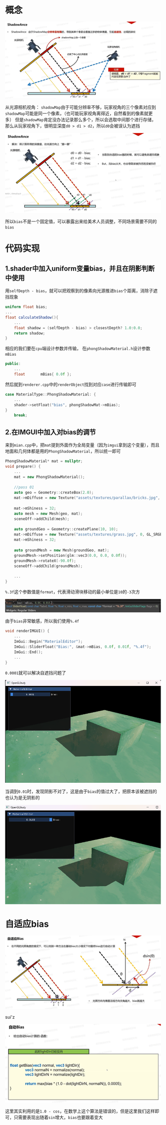 # 概念

![输入图片说明](/imgs/2025-02-25/bt5KiPgBKRaSixIZ.png)

从光源相机视角：
`shadowMap`由于可能分辨率不够，玩家视角的三个像素对应到`shadowMap`可能是同一个像素，（也可能玩家视角离得近，自然看到的像素就更多）
但是`shadowMap`肯定没办法记录那么多个，所以会选取中间那个进行存储，
那么从玩家视角下，很明显深度`d0 > d1 > d2`，所以`d0`会被误认为遮挡

![输入图片说明](/imgs/2025-02-25/ah8tjNTdtm30xfea.png)

所以`bias`不是一个固定值，可以暴露出来给美术人员调整，不同场景需要不同的`bias`

# 代码实现
## 1.shader中加入uniform变量bias，并且在阴影判断中使用
用`selfDepth - bias`，就可以把观察到的像素向光源推进`bias`个距离，消除子遮挡现象
```glsl
uniform float bias;
...
float calculateShadow(){
	...
	float shadow = (selfDepth - bias) > closestDepth? 1.0:0.0;
	return shadow;
}
```
相应的我们要在`cpu`端设计参数并传输，
在`phongShadowMaterial.h`设计参数`mBias`
```cpp
public:
	...
	float		mBias{ 0.0f };
```
然后就到`renderer.cpp`中的`renderObject`找到对应`case`进行传输即可
```cpp
case MaterialType::PhongShadowMaterial: {
	...
	shader->setFloat("bias", phongShadowMat->mBias);
}
	break;
```
## 2.在IMGUI中加入对bias的调节

来到`mian.cpp`中，把`mat`提到外面作为全局变量（因为`imgui`拿到这个变量），而且地面和几何体都是用的`PhongShadowMaterial`，所以统一即可
```cpp
PhongShadowMaterial* mat = nullptr;
void prepare() {
	...
	mat = new PhongShadowMaterial();

	//pass 01
	auto geo = Geometry::createBox(2.0);
	mat->mDiffuse = new Texture("assets/textures/parallax/bricks.jpg", 0, GL_SRGB_ALPHA);

	mat->mShiness = 32;
	auto mesh = new Mesh(geo, mat);
	sceneOff->addChild(mesh);

	auto groundGeo = Geometry::createPlane(10, 10);
	mat->mDiffuse = new Texture("assets/textures/grass.jpg", 0, GL_SRGB_ALPHA);
	mat->mShiness = 32;

	auto groundMesh = new Mesh(groundGeo, mat);
	groundMesh->setPosition(glm::vec3(0.0, 0.0, 0.0f));
	groundMesh->rotateX(-90.0f);
	sceneOff->addChild(groundMesh);

	...
}
```
`%.3f`这个参数值是`format`，代表滑动滑块移动的最小单位是`10`的`-3`次方

![输入图片说明](/imgs/2025-02-25/Sq0j5zehEMyzInOB.png)

由于`bias`非常敏感，所以我们使用`%.4f`
```cpp
void renderIMGUI() {
	...
	ImGui::Begin("MaterialEditor");
	ImGui::SliderFloat("Bias:", &mat->mBias, 0.0f, 0.01f, "%.4f");
	ImGui::End();
	...
}
```
`0.0001`就可以解决自遮挡问题了

![输入图片说明](/imgs/2025-02-25/C50szzfw9RfHywrS.png)

当调到`0.01`时，发现阴影不对了，这是由于`bias`的值过大了，把原本该被遮挡的也认为是无阴影的

![输入图片说明](/imgs/2025-02-25/aQXWDrcd3HdaOTUC.png)

# 自适应bias

![输入图片说明](/imgs/2025-02-26/VudYjCyKTwhcSVur.png)

sui'z

![输入图片说明](/imgs/2025-02-26/WtkzxcZNSvqa6MdK.png)

这里其实利用的是`1.0 - cos`，在数学上这个算法是错误的，但是这里我们这样即可，只需要表现出随着`sin`增大，`bias`也要跟着变大
<!--stackedit_data:
eyJoaXN0b3J5IjpbMzc0ODA2NjcwLC0xMDg0ODkwMjk4LC05OD
kzODYzMTMsLTE1NDYwOTAwNDYsLTE0MTkwMjU4OTAsLTEyMjMx
ODc5NjIsLTIwODg3NDY2MTJdfQ==
-->
